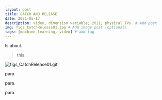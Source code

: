 ```yaml
---
layout: post
title: CATCH AND RELEASE
date: 2021-05-17
description: Video, dimension variable; 2021; physical TVs. # Add post description (optional)
img: figs_CatchRelease01.jpg # Add image post (optional)
tags: [machine-learning, video] # add tag
---
```

Is about.

>this.

![figs_CatchRelease01.gif]({{site.baseurl}}/assets/img/figs_CatchRelease01.gif)

para.

para.

para.
